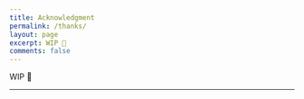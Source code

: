 ```yaml
---
title: Acknowledgment
permalink: /thanks/
layout: page
excerpt: WIP 🚧
comments: false
---
```


WIP 🚧

<hr>
